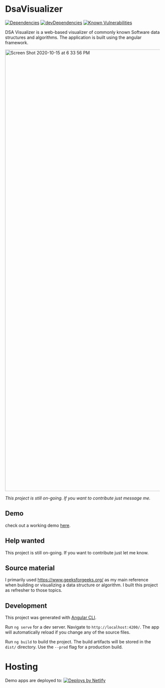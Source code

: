 # DsaVisualizer

[![Dependencies](https://img.shields.io/david/jkguidaven/dsa-visualizer)](https://david-dm.org/jkguidaven/dsa-visualizer) [![devDependencies](https://img.shields.io/david/dev/jkguidaven/dsa-visualizer)](https://david-dm.org/jkguidaven/dsa-visualizer?type=dev) [![Known Vulnerabilities](https://snyk.io/test/github/jkguidaven/dsa-visualizer/badge.svg)](https://snyk.io/test/github/SVG-Edit/svgedit)

DSA Visualizer is a web-based visualizer of commonly known Software data structures and algorithms. The application
is built using the angular framework.

<img width="1439" alt="Screen Shot 2020-10-15 at 6 33 56 PM" src="https://user-images.githubusercontent.com/56598660/96115052-fc369780-0f18-11eb-943b-1964005b0cd2.png">

_This project is still on-going. If you want to contribute just message me._

## Demo

check out a working demo [here](https://jkguidaven-dsa-visualizer.netlify.app/).

## Help wanted
This project is still on-going. If you want to contribute just let me know.

## Source material
I primarily used https://www.geeksforgeeks.org/ as my main reference when building or visualizing a data structure or algorithm. I built this project as refresher to those topics.

## Development

This project was generated with [Angular CLI](https://github.com/angular/angular-cli). 

Run `ng serve` for a dev server. Navigate to `http://localhost:4200/`. The app will automatically reload if you change any of the source files.

Run `ng build` to build the project. The build artifacts will be stored in the `dist/` directory. Use the `--prod` flag for a production build.


# Hosting
Demo apps are deployed to:
[![Deploys by Netlify](https://www.netlify.com/img/global/badges/netlify-color-accent.svg)](https://www.netlify.com)
